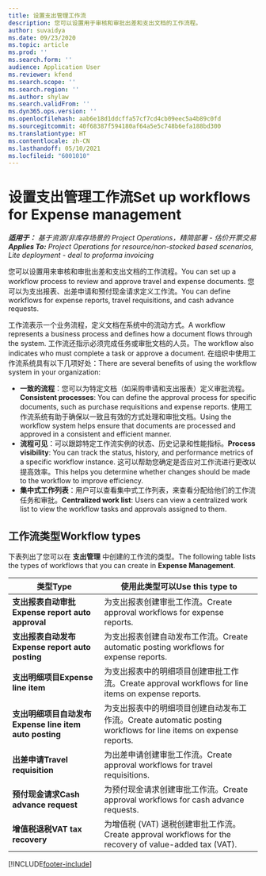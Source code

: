 ```yaml
---
title: 设置支出管理工作流
description: 您可以设置用于审核和审批出差和支出文档的工作流程。
author: suvaidya
ms.date: 09/23/2020
ms.topic: article
ms.prod: ''
ms.search.form: ''
audience: Application User
ms.reviewer: kfend
ms.search.scope: ''
ms.search.region: ''
ms.author: shylaw
ms.search.validFrom: ''
ms.dyn365.ops.version: ''
ms.openlocfilehash: aab6e18d1ddcffa57cf7cd4cb09eec5a4b89c0fd
ms.sourcegitcommit: 40f68387f594180af64a5e5c748b6efa188bd300
ms.translationtype: HT
ms.contentlocale: zh-CN
ms.lasthandoff: 05/10/2021
ms.locfileid: "6001010"
---
```

# <a name="set-up-workflows-for-expense-management"></a><span data-ttu-id="bbf73-103">设置支出管理工作流</span><span class="sxs-lookup"><span data-stu-id="bbf73-103">Set up workflows for Expense management</span></span>

<span data-ttu-id="bbf73-104">_**适用于：** 基于资源/非库存场景的 Project Operations，精简部署 - 估价开票交易_</span><span class="sxs-lookup"><span data-stu-id="bbf73-104">_**Applies To:** Project Operations for resource/non-stocked based scenarios, Lite deployment - deal to proforma invoicing_</span></span>

<span data-ttu-id="bbf73-105">您可以设置用来审核和审批出差和支出文档的工作流程。</span><span class="sxs-lookup"><span data-stu-id="bbf73-105">You can set up a workflow process to review and approve travel and expense documents.</span></span> <span data-ttu-id="bbf73-106">您可以为支出报表、出差申请和预付现金请求定义工作流。</span><span class="sxs-lookup"><span data-stu-id="bbf73-106">You can define workflows for expense reports, travel requisitions, and cash advance requests.</span></span>

<span data-ttu-id="bbf73-107">工作流表示一个业务流程，定义文档在系统中的流动方式。</span><span class="sxs-lookup"><span data-stu-id="bbf73-107">A workflow represents a business process and defines how a document flows through the system.</span></span> <span data-ttu-id="bbf73-108">工作流还指示必须完成任务或审批文档的人员。</span><span class="sxs-lookup"><span data-stu-id="bbf73-108">The workflow also indicates who must complete a task or approve a document.</span></span> <span data-ttu-id="bbf73-109">在组织中使用工作流系统具有以下几项好处：</span><span class="sxs-lookup"><span data-stu-id="bbf73-109">There are several benefits of using the workflow system in your organization:</span></span>

- <span data-ttu-id="bbf73-110">**一致的流程**：您可以为特定文档（如采购申请和支出报表）定义审批流程。</span><span class="sxs-lookup"><span data-stu-id="bbf73-110">**Consistent processes**: You can define the approval process for specific documents, such as purchase requisitions and expense reports.</span></span> <span data-ttu-id="bbf73-111">使用工作流系统有助于确保以一致且有效的方式处理和审批文档。</span><span class="sxs-lookup"><span data-stu-id="bbf73-111">Using the workflow system helps ensure that documents are processed and approved in a consistent and efficient manner.</span></span>
- <span data-ttu-id="bbf73-112">**流程可见**：可以跟踪特定工作流实例的状态、历史记录和性能指标。</span><span class="sxs-lookup"><span data-stu-id="bbf73-112">**Process visibility**: You can track the status, history, and performance metrics of a specific workflow instance.</span></span> <span data-ttu-id="bbf73-113">这可以帮助您确定是否应对工作流进行更改以提高效率。</span><span class="sxs-lookup"><span data-stu-id="bbf73-113">This helps you determine whether changes should be made to the workflow to improve efficiency.</span></span>
- <span data-ttu-id="bbf73-114">**集中式工作列表**：用户可以查看集中式工作列表，来查看分配给他们的工作流任务和审批。</span><span class="sxs-lookup"><span data-stu-id="bbf73-114">**Centralized work list**: Users can view a centralized work list to view the workflow tasks and approvals assigned to them.</span></span> 

## <a name="workflow-types"></a><span data-ttu-id="bbf73-115">工作流类型</span><span class="sxs-lookup"><span data-stu-id="bbf73-115">Workflow types</span></span>

<span data-ttu-id="bbf73-116">下表列出了您可以在 **支出管理** 中创建的工作流的类型。</span><span class="sxs-lookup"><span data-stu-id="bbf73-116">The following table lists the types of workflows that you can create in **Expense Management**.</span></span>


|              <span data-ttu-id="bbf73-117"><strong>类型</strong></span><span class="sxs-lookup"><span data-stu-id="bbf73-117"><strong>Type</strong></span></span>              |                   <span data-ttu-id="bbf73-118"><strong>使用此类型可以</strong></span><span class="sxs-lookup"><span data-stu-id="bbf73-118"><strong>Use this type to</strong></span></span>                   |
|-------------------------------------------------|-----------------------------------------------------------------------|
|   <span data-ttu-id="bbf73-119"><strong>支出报表自动审批</strong></span><span class="sxs-lookup"><span data-stu-id="bbf73-119"><strong>Expense report auto approval</strong></span></span> |            <span data-ttu-id="bbf73-120">为支出报表创建审批工作流。</span><span class="sxs-lookup"><span data-stu-id="bbf73-120">Create approval workflows for expense reports.</span></span>             |
|  <span data-ttu-id="bbf73-121"><strong>支出报表自动发布</strong></span><span class="sxs-lookup"><span data-stu-id="bbf73-121"><strong>Expense report auto posting</strong></span></span>   |        <span data-ttu-id="bbf73-122">为支出报表创建自动发布工作流。</span><span class="sxs-lookup"><span data-stu-id="bbf73-122">Create automatic posting workflows for expense reports.</span></span>        |
|       <span data-ttu-id="bbf73-123"><strong>支出明细项目</strong></span><span class="sxs-lookup"><span data-stu-id="bbf73-123"><strong>Expense line item</strong></span></span>        |     <span data-ttu-id="bbf73-124">为支出报表中的明细项目创建审批工作流。</span><span class="sxs-lookup"><span data-stu-id="bbf73-124">Create approval workflows for line items on expense reports.</span></span>      |
| <span data-ttu-id="bbf73-125"><strong>支出明细项目自动发布</strong></span><span class="sxs-lookup"><span data-stu-id="bbf73-125"><strong>Expense line item auto posting</strong></span></span> | <span data-ttu-id="bbf73-126">为支出报表中的明细项目创建自动发布工作流。</span><span class="sxs-lookup"><span data-stu-id="bbf73-126">Create automatic posting workflows for line items on expense reports.</span></span> |
|       <span data-ttu-id="bbf73-127"><strong>出差申请</strong></span><span class="sxs-lookup"><span data-stu-id="bbf73-127"><strong>Travel requisition</strong></span></span>       |          <span data-ttu-id="bbf73-128">为出差申请创建审批工作流。</span><span class="sxs-lookup"><span data-stu-id="bbf73-128">Create approval workflows for travel requisitions.</span></span>           |
|      <span data-ttu-id="bbf73-129"><strong>预付现金请求</strong></span><span class="sxs-lookup"><span data-stu-id="bbf73-129"><strong>Cash advance request</strong></span></span>      |         <span data-ttu-id="bbf73-130">为预付现金请求创建审批工作流。</span><span class="sxs-lookup"><span data-stu-id="bbf73-130">Create approval workflows for cash advance requests.</span></span>          |
|        <span data-ttu-id="bbf73-131"><strong>增值税退税</strong></span><span class="sxs-lookup"><span data-stu-id="bbf73-131"><strong>VAT tax recovery</strong></span></span>        | <span data-ttu-id="bbf73-132">为增值税 (VAT) 退税创建审批工作流。</span><span class="sxs-lookup"><span data-stu-id="bbf73-132">Create approval workflows for the recovery of value-added tax (VAT).</span></span>  |


[!INCLUDE[footer-include](../includes/footer-banner.md)]